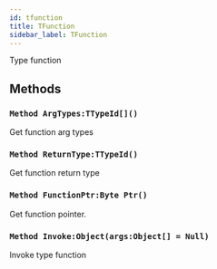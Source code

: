 ```yaml
---
id: tfunction
title: TFunction
sidebar_label: TFunction
---
```


Type function


## Methods

### `Method ArgTypes:TTypeId[]()`

Get function arg types


### `Method ReturnType:TTypeId()`

Get function return type


### `Method FunctionPtr:Byte Ptr()`

Get function pointer.


### `Method Invoke:Object(args:Object[] = Null)`

Invoke type function


